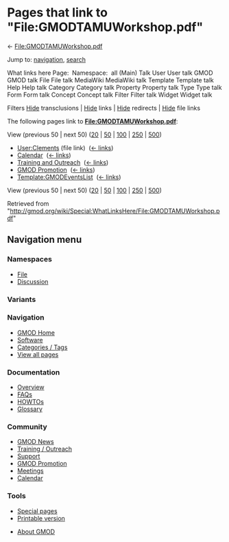 <div id="mw-page-base" class="noprint">

</div>

<div id="mw-head-base" class="noprint">

</div>

<div id="content" class="mw-body" role="main">

<span id="top"></span>

<div id="mw-js-message" style="display:none;">

</div>



# <span dir="auto">Pages that link to "File:GMODTAMUWorkshop.pdf"</span>

<div id="bodyContent">

<div id="contentSub">

←
[File:GMODTAMUWorkshop.pdf](/wiki/File:GMODTAMUWorkshop.pdf "File:GMODTAMUWorkshop.pdf")

</div>

<div id="jump-to-nav" class="mw-jump">

Jump to: [navigation](#mw-navigation), [search](#p-search)

</div>

<div id="mw-content-text">

What links here Page:  Namespace:  all (Main) Talk User User talk GMOD
GMOD talk File File talk MediaWiki MediaWiki talk Template Template talk
Help Help talk Category Category talk Property Property talk Type Type
talk Form Form talk Concept Concept talk Filter Filter talk Widget
Widget talk

Filters
[Hide](/mediawiki/index.php?title=Special:WhatLinksHere/File:GMODTAMUWorkshop.pdf&hidetrans=1 "Special:WhatLinksHere/File:GMODTAMUWorkshop.pdf")
transclusions \|
[Hide](/mediawiki/index.php?title=Special:WhatLinksHere/File:GMODTAMUWorkshop.pdf&hidelinks=1 "Special:WhatLinksHere/File:GMODTAMUWorkshop.pdf")
links \|
[Hide](/mediawiki/index.php?title=Special:WhatLinksHere/File:GMODTAMUWorkshop.pdf&hideredirs=1 "Special:WhatLinksHere/File:GMODTAMUWorkshop.pdf")
redirects \|
[Hide](/mediawiki/index.php?title=Special:WhatLinksHere/File:GMODTAMUWorkshop.pdf&hideimages=1 "Special:WhatLinksHere/File:GMODTAMUWorkshop.pdf")
file links

The following pages link to
**[File:GMODTAMUWorkshop.pdf](/wiki/File:GMODTAMUWorkshop.pdf "File:GMODTAMUWorkshop.pdf")**:

View (previous 50 \| next 50)
([20](/mediawiki/index.php?title=Special:WhatLinksHere/File:GMODTAMUWorkshop.pdf&limit=20 "Special:WhatLinksHere/File:GMODTAMUWorkshop.pdf")
\|
[50](/mediawiki/index.php?title=Special:WhatLinksHere/File:GMODTAMUWorkshop.pdf&limit=50 "Special:WhatLinksHere/File:GMODTAMUWorkshop.pdf")
\|
[100](/mediawiki/index.php?title=Special:WhatLinksHere/File:GMODTAMUWorkshop.pdf&limit=100 "Special:WhatLinksHere/File:GMODTAMUWorkshop.pdf")
\|
[250](/mediawiki/index.php?title=Special:WhatLinksHere/File:GMODTAMUWorkshop.pdf&limit=250 "Special:WhatLinksHere/File:GMODTAMUWorkshop.pdf")
\|
[500](/mediawiki/index.php?title=Special:WhatLinksHere/File:GMODTAMUWorkshop.pdf&limit=500 "Special:WhatLinksHere/File:GMODTAMUWorkshop.pdf"))

- [User:Clements](/wiki/User:Clements "User:Clements") (file link) ‎
  <span class="mw-whatlinkshere-tools">([←
  links](/mediawiki/index.php?title=Special:WhatLinksHere&target=User%3AClements "Special:WhatLinksHere"))</span>
- [Calendar](/wiki/Calendar "Calendar") ‎
  <span class="mw-whatlinkshere-tools">([←
  links](/mediawiki/index.php?title=Special:WhatLinksHere&target=Calendar "Special:WhatLinksHere"))</span>
- [Training and
  Outreach](/wiki/Training_and_Outreach "Training and Outreach") ‎
  <span class="mw-whatlinkshere-tools">([←
  links](/mediawiki/index.php?title=Special:WhatLinksHere&target=Training+and+Outreach "Special:WhatLinksHere"))</span>
- [GMOD Promotion](/wiki/GMOD_Promotion "GMOD Promotion") ‎
  <span class="mw-whatlinkshere-tools">([←
  links](/mediawiki/index.php?title=Special:WhatLinksHere&target=GMOD+Promotion "Special:WhatLinksHere"))</span>
- [Template:GMODEventsList](/wiki/Template:GMODEventsList "Template:GMODEventsList")
  ‎ <span class="mw-whatlinkshere-tools">([←
  links](/mediawiki/index.php?title=Special:WhatLinksHere&target=Template%3AGMODEventsList "Special:WhatLinksHere"))</span>

View (previous 50 \| next 50)
([20](/mediawiki/index.php?title=Special:WhatLinksHere/File:GMODTAMUWorkshop.pdf&limit=20 "Special:WhatLinksHere/File:GMODTAMUWorkshop.pdf")
\|
[50](/mediawiki/index.php?title=Special:WhatLinksHere/File:GMODTAMUWorkshop.pdf&limit=50 "Special:WhatLinksHere/File:GMODTAMUWorkshop.pdf")
\|
[100](/mediawiki/index.php?title=Special:WhatLinksHere/File:GMODTAMUWorkshop.pdf&limit=100 "Special:WhatLinksHere/File:GMODTAMUWorkshop.pdf")
\|
[250](/mediawiki/index.php?title=Special:WhatLinksHere/File:GMODTAMUWorkshop.pdf&limit=250 "Special:WhatLinksHere/File:GMODTAMUWorkshop.pdf")
\|
[500](/mediawiki/index.php?title=Special:WhatLinksHere/File:GMODTAMUWorkshop.pdf&limit=500 "Special:WhatLinksHere/File:GMODTAMUWorkshop.pdf"))

</div>

<div class="printfooter">

Retrieved from
"<http://gmod.org/wiki/Special:WhatLinksHere/File:GMODTAMUWorkshop.pdf>"

</div>

<div id="catlinks" class="catlinks catlinks-allhidden">

</div>

<div class="visualClear">

</div>

</div>

</div>

<div id="mw-navigation">

## Navigation menu

<div id="mw-head">



<div id="left-navigation">

<div id="p-namespaces" class="vectorTabs" role="navigation"
aria-labelledby="p-namespaces-label">

### Namespaces

- <span id="ca-nstab-image"><a href="/wiki/File:GMODTAMUWorkshop.pdf" accesskey="c"
  title="View the file page [c]">File</a></span>
- <span id="ca-talk"><a
  href="/mediawiki/index.php?title=File_talk:GMODTAMUWorkshop.pdf&amp;action=edit&amp;redlink=1"
  accesskey="t"
  title="Discussion about the content page [t]">Discussion</a></span>

</div>

<div id="p-variants" class="vectorMenu emptyPortlet" role="navigation"
aria-labelledby="p-variants-label">

### 

### Variants[](#)

<div class="menu">

</div>

</div>

</div>





</div>

</div>

</div>

<div id="mw-panel">

<div id="p-logo" role="banner">

<a href="/wiki/Main_Page"
style="background-image: url(http://gmod.org/images/GMOD-cogs.png);"
title="Visit the main page"></a>

</div>

<div id="p-Navigation" class="portal" role="navigation"
aria-labelledby="p-Navigation-label">

### Navigation

<div class="body">

- <span id="n-GMOD-Home">[GMOD Home](/wiki/Main_Page)</span>
- <span id="n-Software">[Software](/wiki/GMOD_Components)</span>
- <span id="n-Categories-.2F-Tags">[Categories /
  Tags](/wiki/Categories)</span>
- <span id="n-View-all-pages">[View all
  pages](/wiki/Special:AllPages)</span>

</div>

</div>

<div id="p-Documentation" class="portal" role="navigation"
aria-labelledby="p-Documentation-label">

### Documentation

<div class="body">

- <span id="n-Overview">[Overview](/wiki/Overview)</span>
- <span id="n-FAQs">[FAQs](/wiki/Category:FAQ)</span>
- <span id="n-HOWTOs">[HOWTOs](/wiki/Category:HOWTO)</span>
- <span id="n-Glossary">[Glossary](/wiki/Glossary)</span>

</div>

</div>

<div id="p-Community" class="portal" role="navigation"
aria-labelledby="p-Community-label">

### Community

<div class="body">

- <span id="n-GMOD-News">[GMOD News](/wiki/GMOD_News)</span>
- <span id="n-Training-.2F-Outreach">[Training /
  Outreach](/wiki/Training_and_Outreach)</span>
- <span id="n-Support">[Support](/wiki/Support)</span>
- <span id="n-GMOD-Promotion">[GMOD
  Promotion](/wiki/GMOD_Promotion)</span>
- <span id="n-Meetings">[Meetings](/wiki/Meetings)</span>
- <span id="n-Calendar">[Calendar](/wiki/Calendar)</span>

</div>

</div>

<div id="p-tb" class="portal" role="navigation"
aria-labelledby="p-tb-label">

### Tools

<div class="body">

- <span id="t-specialpages"><a href="/wiki/Special:SpecialPages" accesskey="q"
  title="A list of all special pages [q]">Special pages</a></span>
- <span id="t-print"><a
  href="/mediawiki/index.php?title=Special:WhatLinksHere/File:GMODTAMUWorkshop.pdf&amp;printable=yes"
  rel="alternate" accesskey="p"
  title="Printable version of this page [p]">Printable version</a></span>

</div>

</div>

</div>

</div>

<div id="footer" role="contentinfo">

- <span id="footer-places-about">[About
  GMOD](/wiki/GMOD:About "GMOD:About")</span>

<!-- -->






</div>
